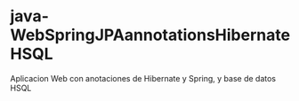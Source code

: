 # java-WebSpringJPAannotationsHibernateHSQL
Aplicacion Web con anotaciones de Hibernate y Spring, y base de datos HSQL
